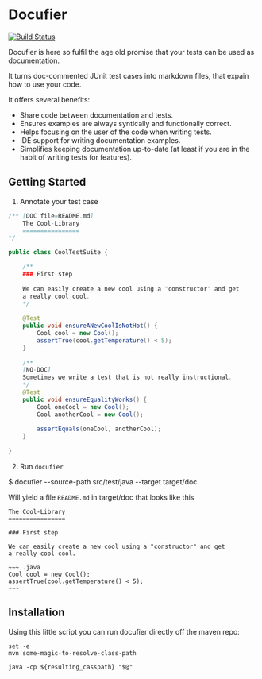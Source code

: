 Docufier
========

[![Build Status](https://travis-ci.org/programmiersportgruppe/docufier.svg?branch=master)](https://travis-ci.org/programmiersportgruppe/docufier)


Docufier is here so fulfil the age old promise that your
tests can be used as documentation. 

It turns doc-commented JUnit test cases into markdown files, that
expain how to use your code. 

It offers several benefits:

* Share code between documentation and tests.
* Ensures examples are always syntically and functionally correct.
* Helps focusing on the user of the code when writing tests.
* IDE support for writing documentation examples.
* Simplifies keeping documentation up-to-date (at least if you are in
the habit of writing tests for features).


Getting Started
---------------

1. Annotate your test case

~~~ .java
/** [DOC file=README.md]     
    The Cool-Library
    ================
*/

public class CoolTestSuite {

    /**    
    ### First step
    
    We can easily create a new cool using a "constructor" and get
    a really cool cool. 
    */ 
    
    @Test
    public void ensureANewCoolIsNotHot() {
        Cool cool = new Cool();
        assertTrue(cool.getTemperature() < 5);         
    }
    
    /**
    [NO-DOC]
    Sometimes we write a test that is not really instructional.
    */
    @Test
    public void ensureEqualityWorks() {
        Cool oneCool = new Cool();
        Cool anotherCool = new Cool();
        
        assertEquals(oneCool, anotherCool);         
    }
       
}
~~~


2. Run `docufier`

$ docufier --source-path src/test/java --target target/doc

Will yield a file `README.md` in target/doc that looks like this

    The Cool-Library
    ================
    
    ### First step
    
    We can easily create a new cool using a "constructor" and get
    a really cool cool.
    
    ~~~ .java
    Cool cool = new Cool();
    assertTrue(cool.getTemperature() < 5);         
    ~~~


Installation
------------

Using this little script you can run docufier directly off the maven repo:

~~~~
set -e 
mvn some-magic-to-resolve-class-path

java -cp ${resulting_casspath} "$@"
~~~~